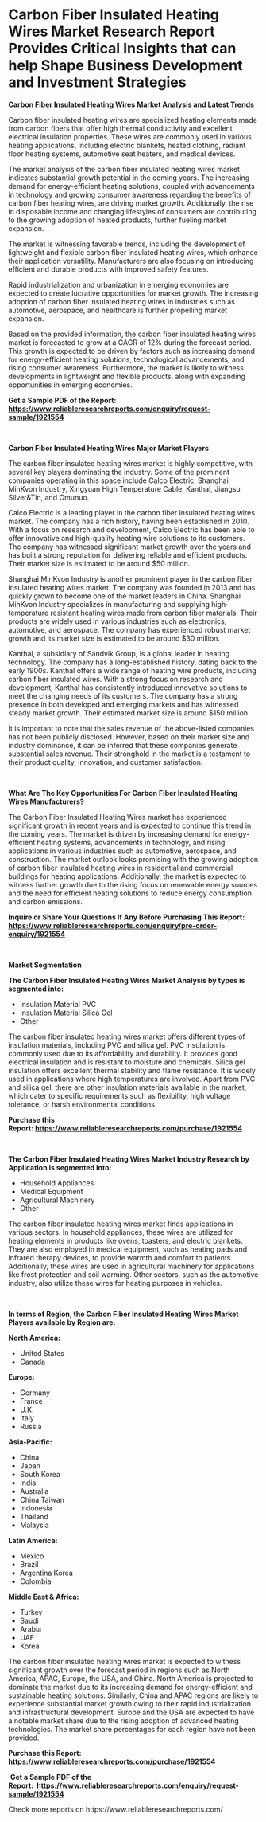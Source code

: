 <p><h1>Carbon Fiber Insulated Heating Wires Market Research Report Provides Critical Insights that can help Shape Business Development and Investment Strategies</h1></p><p><strong>Carbon Fiber Insulated Heating Wires Market Analysis and Latest Trends</strong></p>
<p><p>Carbon fiber insulated heating wires are specialized heating elements made from carbon fibers that offer high thermal conductivity and excellent electrical insulation properties. These wires are commonly used in various heating applications, including electric blankets, heated clothing, radiant floor heating systems, automotive seat heaters, and medical devices.</p><p>The market analysis of the carbon fiber insulated heating wires market indicates substantial growth potential in the coming years. The increasing demand for energy-efficient heating solutions, coupled with advancements in technology and growing consumer awareness regarding the benefits of carbon fiber heating wires, are driving market growth. Additionally, the rise in disposable income and changing lifestyles of consumers are contributing to the growing adoption of heated products, further fueling market expansion.</p><p>The market is witnessing favorable trends, including the development of lightweight and flexible carbon fiber insulated heating wires, which enhance their application versatility. Manufacturers are also focusing on introducing efficient and durable products with improved safety features.</p><p>Rapid industrialization and urbanization in emerging economies are expected to create lucrative opportunities for market growth. The increasing adoption of carbon fiber insulated heating wires in industries such as automotive, aerospace, and healthcare is further propelling market expansion.</p><p>Based on the provided information, the carbon fiber insulated heating wires market is forecasted to grow at a CAGR of 12% during the forecast period. This growth is expected to be driven by factors such as increasing demand for energy-efficient heating solutions, technological advancements, and rising consumer awareness. Furthermore, the market is likely to witness developments in lightweight and flexible products, along with expanding opportunities in emerging economies.</p></p>
<p><strong>Get a Sample PDF of the Report:&nbsp; <a href="https://www.reliableresearchreports.com/enquiry/request-sample/1921554">https://www.reliableresearchreports.com/enquiry/request-sample/1921554</a></strong></p>
<p>&nbsp;</p>
<p><strong>Carbon Fiber Insulated Heating Wires Major Market Players</strong></p>
<p><p>The carbon fiber insulated heating wires market is highly competitive, with several key players dominating the industry. Some of the prominent companies operating in this space include Calco Electric, Shanghai MinKvon Industry, Xingyuan High Temperature Cable, Kanthal, Jiangsu Silver&Tin, and Omunuo. </p><p>Calco Electric is a leading player in the carbon fiber insulated heating wires market. The company has a rich history, having been established in 2010. With a focus on research and development, Calco Electric has been able to offer innovative and high-quality heating wire solutions to its customers. The company has witnessed significant market growth over the years and has built a strong reputation for delivering reliable and efficient products. Their market size is estimated to be around $50 million.</p><p>Shanghai MinKvon Industry is another prominent player in the carbon fiber insulated heating wires market. The company was founded in 2013 and has quickly grown to become one of the market leaders in China. Shanghai MinKvon Industry specializes in manufacturing and supplying high-temperature resistant heating wires made from carbon fiber materials. Their products are widely used in various industries such as electronics, automotive, and aerospace. The company has experienced robust market growth and its market size is estimated to be around $30 million.</p><p>Kanthal, a subsidiary of Sandvik Group, is a global leader in heating technology. The company has a long-established history, dating back to the early 1900s. Kanthal offers a wide range of heating wire products, including carbon fiber insulated wires. With a strong focus on research and development, Kanthal has consistently introduced innovative solutions to meet the changing needs of its customers. The company has a strong presence in both developed and emerging markets and has witnessed steady market growth. Their estimated market size is around $150 million.</p><p>It is important to note that the sales revenue of the above-listed companies has not been publicly disclosed. However, based on their market size and industry dominance, it can be inferred that these companies generate substantial sales revenue. Their stronghold in the market is a testament to their product quality, innovation, and customer satisfaction.</p></p>
<p>&nbsp;</p>
<p><strong>What Are The Key Opportunities For Carbon Fiber Insulated Heating Wires Manufacturers?</strong></p>
<p><p>The Carbon Fiber Insulated Heating Wires market has experienced significant growth in recent years and is expected to continue this trend in the coming years. The market is driven by increasing demand for energy-efficient heating systems, advancements in technology, and rising applications in various industries such as automotive, aerospace, and construction. The market outlook looks promising with the growing adoption of carbon fiber insulated heating wires in residential and commercial buildings for heating applications. Additionally, the market is expected to witness further growth due to the rising focus on renewable energy sources and the need for efficient heating solutions to reduce energy consumption and carbon emissions.</p></p>
<p><strong>Inquire or Share Your Questions If Any Before Purchasing This Report: <a href="https://www.reliableresearchreports.com/enquiry/pre-order-enquiry/1921554">https://www.reliableresearchreports.com/enquiry/pre-order-enquiry/1921554</a></strong></p>
<p>&nbsp;</p>
<p><strong>Market Segmentation</strong></p>
<p><strong>The Carbon Fiber Insulated Heating Wires Market Analysis by types is segmented into:</strong></p>
<p><ul><li>Insulation Material PVC</li><li>Insulation Material Silica Gel</li><li>Other</li></ul></p>
<p><p>The carbon fiber insulated heating wires market offers different types of insulation materials, including PVC and silica gel. PVC insulation is commonly used due to its affordability and durability. It provides good electrical insulation and is resistant to moisture and chemicals. Silica gel insulation offers excellent thermal stability and flame resistance. It is widely used in applications where high temperatures are involved. Apart from PVC and silica gel, there are other insulation materials available in the market, which cater to specific requirements such as flexibility, high voltage tolerance, or harsh environmental conditions.</p></p>
<p><strong>Purchase this Report:&nbsp;<a href="https://www.reliableresearchreports.com/purchase/1921554">https://www.reliableresearchreports.com/purchase/1921554</a></strong></p>
<p>&nbsp;</p>
<p><strong>The Carbon Fiber Insulated Heating Wires Market Industry Research by Application is segmented into:</strong></p>
<p><ul><li>Household Appliances</li><li>Medical Equipment</li><li>Agricultural Machinery</li><li>Other</li></ul></p>
<p><p>The carbon fiber insulated heating wires market finds applications in various sectors. In household appliances, these wires are utilized for heating elements in products like ovens, toasters, and electric blankets. They are also employed in medical equipment, such as heating pads and infrared therapy devices, to provide warmth and comfort to patients. Additionally, these wires are used in agricultural machinery for applications like frost protection and soil warming. Other sectors, such as the automotive industry, also utilize these wires for heating purposes in vehicles.</p></p>
<p>&nbsp;</p>
<p><strong>In terms of Region, the Carbon Fiber Insulated Heating Wires Market Players available by Region are:</strong></p>
<p>
    <p> <strong> North America: </strong>
        <ul>
            <li>United States</li>
            <li>Canada</li>
        </ul>
        </p> 
    <p> <strong> Europe: </strong>
        <ul>
            <li>Germany</li>
            <li>France</li>
            <li>U.K.</li>
            <li>Italy</li>
            <li>Russia</li>
        </ul>
        </p> 
    <p> <strong> Asia-Pacific: </strong>
        <ul>
            <li>China</li>
            <li>Japan</li>
            <li>South Korea</li>
            <li>India</li>
            <li>Australia</li>
            <li>China Taiwan</li>
            <li>Indonesia</li>
            <li>Thailand</li>
            <li>Malaysia</li>
        </ul>
        </p> 
    <p> <strong> Latin America: </strong>
        <ul>
            <li>Mexico</li>
            <li>Brazil</li>
            <li>Argentina Korea</li>
            <li>Colombia</li>
        </ul>
        </p> 
    <p> <strong> Middle East & Africa: </strong>
        <ul>
            <li>Turkey</li>
            <li>Saudi</li>
            <li>Arabia</li>
            <li>UAE</li>
            <li>Korea</li>
        </ul>
    </p>
    </p>
<p><p>The carbon fiber insulated heating wires market is expected to witness significant growth over the forecast period in regions such as North America, APAC, Europe, the USA, and China. North America is projected to dominate the market due to its increasing demand for energy-efficient and sustainable heating solutions. Similarly, China and APAC regions are likely to experience substantial market growth owing to their rapid industrialization and infrastructural development. Europe and the USA are expected to have a notable market share due to the rising adoption of advanced heating technologies. The market share percentages for each region have not been provided.</p></p>
<p><strong>Purchase this Report: <a href="https://www.reliableresearchreports.com/purchase/1921554">https://www.reliableresearchreports.com/purchase/1921554</a></strong></p>
<p>&nbsp;<strong>Get a Sample PDF of the Report:&nbsp;&nbsp;<a href="https://www.reliableresearchreports.com/enquiry/request-sample/1921554">https://www.reliableresearchreports.com/enquiry/request-sample/1921554</a></strong></p>
<p><strong></strong></p>
<p>Check more reports on https://www.reliableresearchreports.com/</p>
